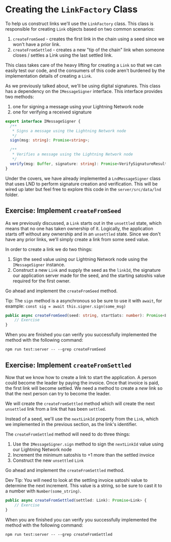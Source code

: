 # Creating the `LinkFactory` Class

To help us construct links we'll use the `LinkFactory` class. This class is responsible for creating `Link` objects based on two common scenarios:

1. `createFromSeed` - creates the first link in the chain using a seed since we won't have a prior link.
1. `createFromSettled` - creates a new "tip of the chain" link when someone closes / settles a Link using the last settled link.

This class takes care of the heavy lifting for creating a `Link` so that we can easily test our code, and the consumers of this code aren't burdened by the implementation details of creating a `Link`.

As we previously talked about, we'll be using digital signatures. This class has a dependency on the `IMessageSigner` interface. This interface provides two methods:

1. one for signing a message using your Lightning Network node
1. one for verifying a received signature

```typescript
export interface IMessageSigner {
  /**
   * Signs a message using the Lightning Network node
   */
  sign(msg: string): Promise<string>;

  /**
   * Verifies a message using the Lightning Network node
   */
  verify(msg: Buffer, signature: string): Promise<VerifySignatureResult>;
}
```

Under the covers, we have already implemented a `LndMessageSigner` class that uses LND to perform signature creation and verification. This will be wired up later but feel free to explore this code in the `server/src/data/lnd` folder.

## Exercise: Implement `createFromSeed`

As we previously discussed, a `Link` starts out in the `unsettled` state, which means that no one has taken ownership of it. Logically, the application starts off without any ownership and in an `unsettled` state. Since we don't have any prior links, we'll simply create a link from some seed value.

In order to create a link we do two things:

1. Sign the seed value using our Lightning Network node using the `IMessageSigner` instance.
1. Construct a new `Link` and supply the seed as the `linkId`, the signature our application server made for the seed, and the starting satoshis value required for the first owner.

Go ahead and implement the `createFromSeed` method.

Tip: The `sign` method is a asynchronous so be sure to use it with `await`, for example: `const sig = await this.signer.sign(some_msg)`

```typescript
public async createFromSeed(seed: string, startSats: number): Promise<Link> {
    // Exercise
}
```

When you are finished you can verify you successfully implemented the method with the following command:

```
npm run test:server -- --grep createFromSeed
```

## Exercise: Implement `createFromSettled`

Now that we know how to create a link to start the application. A person could become the leader by paying the invoice. Once that invoice is paid, the first link will become settled. We need a method to create a _new_ link so that the next person can try to become the leader.

We will create the `createFromSettled` method which will create the next `unsettled` link from a link that has been `settled`.

Instead of a seed, we'll use the `nextLinkId` property from the `Link`, which we implemented in the previous section, as the link's identifier.

The `createFromSettled` method will need to do three things:

1. Use the `IMessageSigner.sign` method to sign the `nextLinkId` value using our Lightning Network node
1. Increment the minimum satoshis to +1 more than the settled invoice
1. Construct the new `unsettled` `Link`

Go ahead and implement the `createFromSettled` method.

Dev Tip: You will need to look at the settling invoice satoshi value to determine the next increment. This value is a string, so be sure to cast it to a number with `Number(some_string)`.

```typescript
public async createFromSettled(settled: Link): Promise<Link> {
    // Exercise
}
```

When you are finished you can verify you successfully implemented the method with the following command:

```
npm run test:server -- --grep createFromSettled
```

